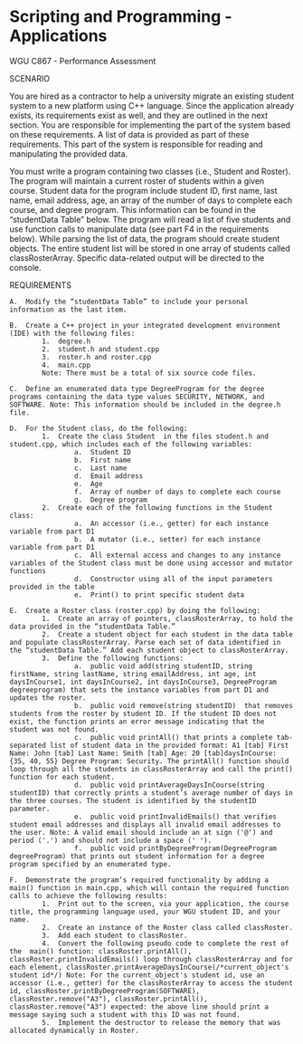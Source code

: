 # Scripting and Programming - Applications
WGU C867 - Performance Assessment

SCENARIO 

You are hired as a contractor to help a university migrate an existing student system to a new platform using C++ language. Since the application already exists, its requirements exist as well, and they are outlined in the next section. You are responsible for implementing the part of the system based on these requirements. A list of data is provided as part of these requirements. This part of the system is responsible for reading and manipulating the provided data.

You must write a program containing two classes (i.e., Student and Roster). The program will maintain a current roster of students within a given course. Student data for the program include student ID, first name, last name, email address, age, an array of the number of days to complete each course, and degree program. This information can be found in the “studentData Table” below. The program will read a list of five students and use function calls to manipulate data (see part F4 in the requirements below). While parsing the list of data, the program should create student objects. The entire student list will be stored in one array of students called classRosterArray. Specific data-related output will be directed to the console.

REQUIREMENTS

    A.  Modify the “studentData Table” to include your personal information as the last item.

    B.  Create a C++ project in your integrated development environment (IDE) with the following files: 
            1.  degree.h
            2.  student.h and student.cpp 
            3.  roster.h and roster.cpp
            4.  main.cpp 
            Note: There must be a total of six source code files.

    C.  Define an enumerated data type DegreeProgram for the degree programs containing the data type values SECURITY, NETWORK, and SOFTWARE. Note: This information should be included in the degree.h file.

    D.  For the Student class, do the following:
            1.  Create the class Student  in the files student.h and student.cpp, which includes each of the following variables: 
                    a.  Student ID
                    b.  First name
                    c.  Last name 
                    d.  Email address
                    e.  Age
                    f.  Array of number of days to complete each course 
                    g.  Degree program
            2.  Create each of the following functions in the Student class: 
                    a.  An accessor (i.e., getter) for each instance variable from part D1
                    b.  A mutator (i.e., setter) for each instance variable from part D1
                    c.  All external access and changes to any instance variables of the Student class must be done using accessor and mutator functions
                    d.  Constructor using all of the input parameters provided in the table
                    e.  Print() to print specific student data

    E.  Create a Roster class (roster.cpp) by doing the following: 
            1.  Create an array of pointers, classRosterArray, to hold the data provided in the “studentData Table.” 
            2.  Create a student object for each student in the data table and populate classRosterArray. Parse each set of data identified in the “studentData Table.” Add each student object to classRosterArray.
            3.  Define the following functions: 
                    a.  public void add(string studentID, string firstName, string lastName, string emailAddress, int age, int daysInCourse1, int daysInCourse2, int daysInCourse3, DegreeProgram degreeprogram) that sets the instance variables from part D1 and updates the roster. 
                    b.  public void remove(string studentID)  that removes students from the roster by student ID. If the student ID does not exist, the function prints an error message indicating that the student was not found. 
                    c.  public void printAll() that prints a complete tab-separated list of student data in the provided format: A1 [tab] First Name: John [tab] Last Name: Smith [tab] Age: 20 [tab]daysInCourse: {35, 40, 55} Degree Program: Security. The printAll() function should loop through all the students in classRosterArray and call the print() function for each student. 
                    d.  public void printAverageDaysInCourse(string studentID) that correctly prints a student’s average number of days in the three courses. The student is identified by the studentID parameter. 
                    e.  public void printInvalidEmails() that verifies student email addresses and displays all invalid email addresses to the user. Note: A valid email should include an at sign ('@') and period ('.') and should not include a space (' '). 
                    f.  public void printByDegreeProgram(DegreeProgram degreeProgram) that prints out student information for a degree program specified by an enumerated type.

    F.  Demonstrate the program’s required functionality by adding a main() function in main.cpp, which will contain the required function calls to achieve the following results:
            1.  Print out to the screen, via your application, the course title, the programming language used, your WGU student ID, and your name.
            2.  Create an instance of the Roster class called classRoster.
            3.  Add each student to classRoster.
            4.  Convert the following pseudo code to complete the rest of the  main() function: classRoster.printAll(), classRoster.printInvalidEmails() loop through classRosterArray and for each element, classRoster.printAverageDaysInCourse(/*current_object's student id*/) Note: For the current_object's student id, use an accessor (i.e., getter) for the classRosterArray to access the student id, classRoster.printByDegreeProgram(SOFTWARE), classRoster.remove("A3"), classRoster.printAll(), classRoster.remove("A3") expected: the above line should print a message saying such a student with this ID was not found.
            5.  Implement the destructor to release the memory that was allocated dynamically in Roster.
